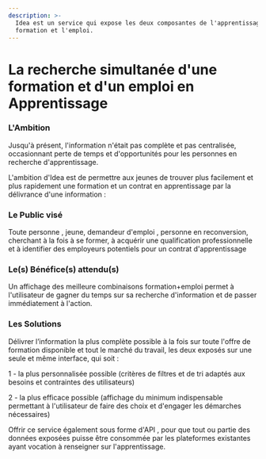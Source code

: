 ```yaml
---
description: >-
  Idea est un service qui expose les deux composantes de l'apprentissage : la
  formation et l'emploi.
---
```


# La recherche simultanée d'une formation et d'un emploi en Apprentissage

### L'Ambition 

Jusqu'à présent, l'information n'était pas complète et pas centralisée, occasionnant perte de temps et d'opportunités pour les personnes en recherche d'apprentissage.

L'ambition d'Idea est de permettre aux jeunes de trouver plus facilement et plus rapidement une formation et un contrat en apprentissage par la délivrance d'une information :

### Le Public visé

Toute personne , jeune,  demandeur d'emploi , personne en reconversion, cherchant à la fois à se former, à acquérir une qualification professionnelle et à identifier des employeurs potentiels pour un contrat d'apprentissage

### Le\(s\) Bénéfice\(s\) attendu\(s\)

Un affichage des meilleure combinaisons formation+emploi permet à l'utilisateur de gagner du temps sur sa recherche d'information et de passer immédiatement à l'action.

### Les Solutions

Délivrer l’information la plus complète possible à la fois sur toute l'offre de formation disponible et tout le marché du travail, les deux exposés sur une seule et même interface, qui soit :

1 - la plus personnalisée possible \(critères de filtres et de tri adaptés aux besoins et contraintes des utilisateurs\)

2 - la plus efficace possible \(affichage du minimum indispensable permettant à l'utilisateur de faire des choix et d'engager les démarches nécessaires\)

Offrir ce service également sous forme d'API , pour que tout ou partie des données exposées puisse être consommée par les plateformes existantes ayant vocation à renseigner sur l'apprentissage.

